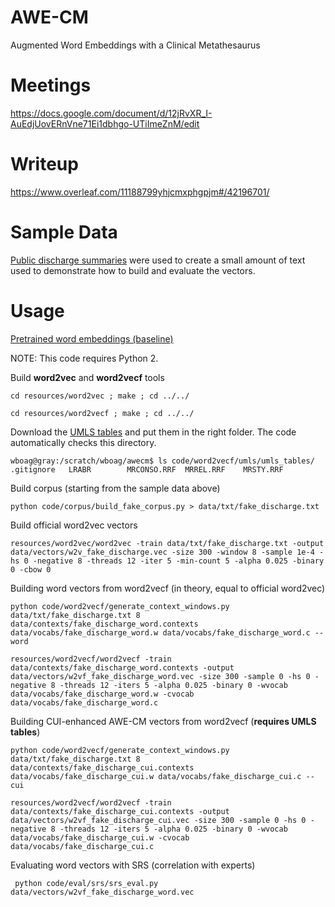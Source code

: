 # AWE-CM
Augmented Word Embeddings with a Clinical Metathesaurus


# Meetings
https://docs.google.com/document/d/12jRvXR_I-AuEdjUovERnVne71Ei1dbhgo-UTiImeZnM/edit


# Writeup
https://www.overleaf.com/11188799yhjcmxphgpjm#/42196701/



# Sample Data

[Public discharge summaries](https://sites.google.com/site/medicaltranscriptionsamples/discharge-summary-medical-transcription-sample-report) were used to create a small amount of text used to demonstrate how to build and evaluate the vectors.


# Usage

[Pretrained word embeddings (baseline)](https://drive.google.com/file/d/0B7XkCwpI5KDY)

NOTE: This code requires Python 2.


Build **word2vec** and **word2vecf** tools

    cd resources/word2vec ; make ; cd ../../

    cd resources/word2vecf ; make ; cd ../../


Download the [UMLS tables](https://www.nlm.nih.gov/research/umls/) and put them in the right folder. The code automatically checks this directory.

    wboag@gray:/scratch/wboag/awecm$ ls code/word2vecf/umls/umls_tables/
    .gitignore   LRABR        MRCONSO.RRF  MRREL.RRF    MRSTY.RRF



Build corpus (starting from the sample data above)

    python code/corpus/build_fake_corpus.py > data/txt/fake_discharge.txt


Build official word2vec vectors

    resources/word2vec/word2vec -train data/txt/fake_discharge.txt -output data/vectors/w2v_fake_discharge.vec -size 300 -window 8 -sample 1e-4 -hs 0 -negative 8 -threads 12 -iter 5 -min-count 5 -alpha 0.025 -binary 0 -cbow 0


Building word vectors from word2vecf (in theory, equal to official word2vec)

    python code/word2vecf/generate_context_windows.py data/txt/fake_discharge.txt 8 data/contexts/fake_discharge_word.contexts data/vocabs/fake_discharge_word.w data/vocabs/fake_discharge_word.c --word

    resources/word2vecf/word2vecf -train data/contexts/fake_discharge_word.contexts -output data/vectors/w2vf_fake_discharge_word.vec -size 300 -sample 0 -hs 0 -negative 8 -threads 12 -iters 5 -alpha 0.025 -binary 0 -wvocab data/vocabs/fake_discharge_word.w -cvocab data/vocabs/fake_discharge_word.c


Building CUI-enhanced AWE-CM vectors from word2vecf (**requires UMLS tables**)

    python code/word2vecf/generate_context_windows.py data/txt/fake_discharge.txt 8 data/contexts/fake_discharge_cui.contexts data/vocabs/fake_discharge_cui.w data/vocabs/fake_discharge_cui.c --cui

    resources/word2vecf/word2vecf -train data/contexts/fake_discharge_cui.contexts -output data/vectors/w2vf_fake_discharge_cui.vec -size 300 -sample 0 -hs 0 -negative 8 -threads 12 -iters 5 -alpha 0.025 -binary 0 -wvocab data/vocabs/fake_discharge_cui.w -cvocab data/vocabs/fake_discharge_cui.c


Evaluating word vectors with SRS (correlation with experts)

     python code/eval/srs/srs_eval.py data/vectors/w2vf_fake_discharge_word.vec



